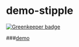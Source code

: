 # demo-stipple

[![Greenkeeper badge](https://badges.greenkeeper.io/Ramshackle-Jamathon/demo-stipple.svg)](https://greenkeeper.io/)

###[demo](https://ramshackle-jamathon.github.io/demo-stipple/)
